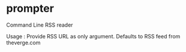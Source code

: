 prompter
========

Command Line RSS reader

Usage : Provide RSS URL as only argument. Defaults to RSS feed from theverge.com
